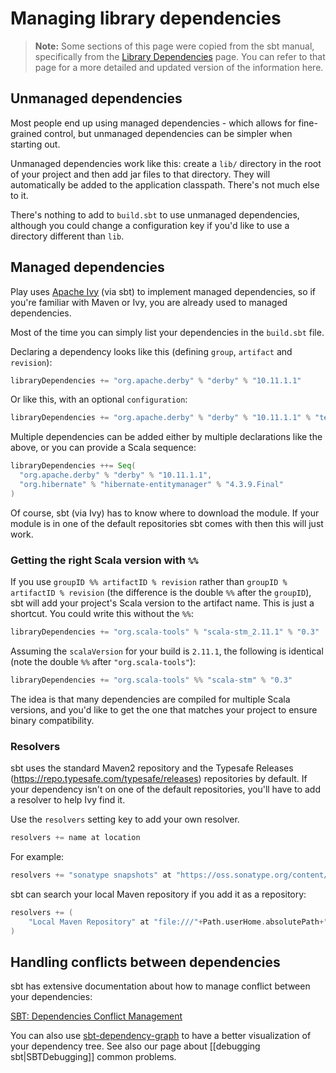 <!--- Copyright (C) 2009-2017 Lightbend Inc. <https://www.lightbend.com> -->
# Managing library dependencies

> **Note:** Some sections of this page were copied from the sbt manual, specifically from the [Library Dependencies](http://www.scala-sbt.org/0.13/docs/Library-Dependencies.html) page. You can refer to that page for a more detailed and updated version of the information here.

## Unmanaged dependencies

Most people end up using managed dependencies - which allows for fine-grained control, but unmanaged dependencies can be simpler when starting out.

Unmanaged dependencies work like this: create a `lib/` directory in the root of your project and then add jar files to that directory. They will automatically be added to the application classpath. There's not much else to it.

There's nothing to add to `build.sbt` to use unmanaged dependencies, although you could change a configuration key if you'd like to use a directory different than `lib`.

## Managed dependencies

Play uses [Apache Ivy](http://ant.apache.org/ivy/) (via sbt) to implement managed dependencies, so if you're familiar with Maven or Ivy, you are already used to managed dependencies.

Most of the time you can simply list your dependencies in the `build.sbt` file.

Declaring a dependency looks like this (defining `group`, `artifact` and `revision`):

```scala
libraryDependencies += "org.apache.derby" % "derby" % "10.11.1.1"
```

Or like this, with an optional `configuration`:

```scala
libraryDependencies += "org.apache.derby" % "derby" % "10.11.1.1" % "test"
```

Multiple dependencies can be added either by multiple declarations like the above, or you can provide a Scala sequence:

```scala
libraryDependencies ++= Seq(
  "org.apache.derby" % "derby" % "10.11.1.1",
  "org.hibernate" % "hibernate-entitymanager" % "4.3.9.Final"
)
```

Of course, sbt (via Ivy) has to know where to download the module. If your module is in one of the default repositories sbt comes with then this will just work.

### Getting the right Scala version with `%%`

If you use `groupID %% artifactID % revision` rather than `groupID % artifactID % revision` (the difference is the double `%%` after the `groupID`), sbt will add your project's Scala version to the artifact name. This is just a shortcut. You could write this without the `%%`:

```scala
libraryDependencies += "org.scala-tools" % "scala-stm_2.11.1" % "0.3"
```

Assuming the `scalaVersion` for your build is `2.11.1`, the following is identical (note the double `%%` after `"org.scala-tools"`):

```scala
libraryDependencies += "org.scala-tools" %% "scala-stm" % "0.3"
```

The idea is that many dependencies are compiled for multiple Scala versions, and you'd like to get the one that matches your project to ensure binary compatibility.

### Resolvers

sbt uses the standard Maven2 repository and the Typesafe Releases (<https://repo.typesafe.com/typesafe/releases>) repositories by default. If your dependency isn't on one of the default repositories, you'll have to add a resolver to help Ivy find it.

Use the `resolvers` setting key to add your own resolver.

```scala
resolvers += name at location
```

For example:

```scala
resolvers += "sonatype snapshots" at "https://oss.sonatype.org/content/repositories/snapshots/"
```

sbt can search your local Maven repository if you add it as a repository:

```scala
resolvers += (
    "Local Maven Repository" at "file:///"+Path.userHome.absolutePath+"/.m2/repository"
)
```

## Handling conflicts between dependencies

sbt has extensive documentation about how to manage conflict between your dependencies:

[SBT: Dependencies Conflict Management](http://www.scala-sbt.org/0.13/docs/Library-Management.html#Conflict+Management)

You can also use [sbt-dependency-graph](https://github.com/jrudolph/sbt-dependency-graph) to have a better visualization of your dependency tree. See also our page about [[debugging sbt|SBTDebugging]] common problems.

